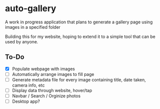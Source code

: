 # auto-gallery
 
A work in progress application that plans to generate a gallery page using images in a specified folder

Building this for my website, hoping to extend it to a simple tool that can be used by anyone.

## To-Do

- [x] Populate webpage with images 
- [ ] Automatically arrange images to fill page
- [ ] Generate metadata file for every image containing title, date taken, camera info, etc
- [ ] Display data through website, hover/tap
- [ ] Navbar / Search / Orginize photos
- [ ] Desktop app?
